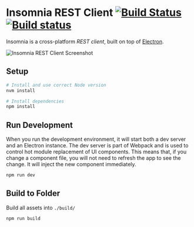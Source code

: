 # Insomnia REST Client [![Build Status](https://travis-ci.com/getinsomnia/app.svg?branch=master)](https://travis-ci.com/getinsomnia/app) [![Build status](https://ci.appveyor.com/api/projects/status/7b5a82uxbidpnkoa/branch/master?svg=true)](https://ci.appveyor.com/project/gschier/insomnia/branch/master)

Insomnia is a cross-platform _REST client_, built on top of [Electron](http://electron.atom.io/).

![Insomnia REST Client Screenshot](https://insomnia.rest/images/docs/promo.png?bust=1)

## Setup

```bash
# Install and use correct Node version
nvm install

# Install dependencies
npm install
```

## Run Development

When you run the development environment, it will start both a dev server and an Electron
instance. The dev server is part of Webpack and is used to control hot module replacement
of UI components. This means that, if you change a component file, you will not need to
refresh the app to see the change. It will inject the new component immediately.

```bash
npm run dev
```

## Build to Folder

Build all assets into `./build/`

```bash
npm run build
```
